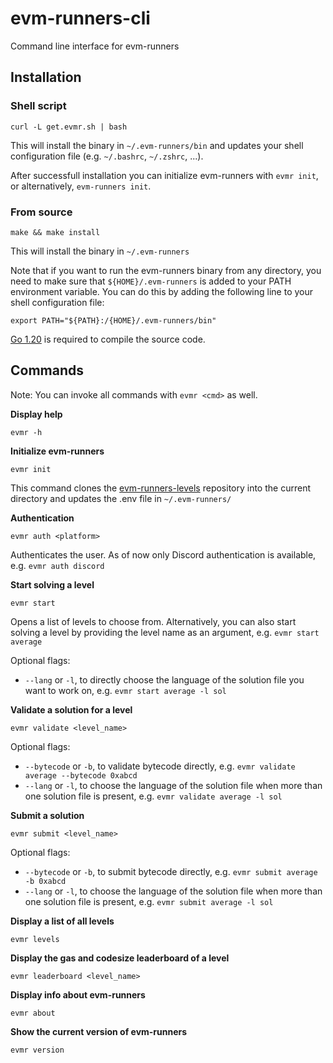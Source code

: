 # evm-runners-cli

Command line interface for evm-runners

## Installation

### Shell script

```
curl -L get.evmr.sh | bash
```

This will install the binary in `~/.evm-runners/bin` and updates your shell configuration file (e.g. `~/.bashrc`, `~/.zshrc`, ...).

After successfull installation you can initialize evm-runners with `evmr init`, or alternatively, `evm-runners init`.

### From source

```
make && make install
```

This will install the binary in `~/.evm-runners`

Note that if you want to run the evm-runners binary from any directory, you need to make sure that `${HOME}/.evm-runners` is added to your PATH environment variable. You can do this by adding the following line to your shell configuration file:

```
export PATH="${PATH}:/{HOME}/.evm-runners/bin"
```

[Go 1.20](https://go.dev/doc/install) is required to compile the source code.

## Commands

Note: You can invoke all commands with `evmr <cmd>` as well.

**Display help**

```
evmr -h
```

**Initialize evm-runners**

```
evmr init
```

This command clones the [evm-runners-levels](https://github.com/ethernautdao/evm-runners-levels) repository into the current directory and updates the .env file in `~/.evm-runners/`

**Authentication**

```
evmr auth <platform>
```

Authenticates the user. As of now only Discord authentication is available, e.g. `evmr auth discord`

**Start solving a level**

```
evmr start
```

Opens a list of levels to choose from. Alternatively, you can also start solving a level by providing the level name as an argument, e.g. `evmr start average`

Optional flags:

- `--lang` or `-l`, to directly choose the language of the solution file you want to work on, e.g. `evmr start average -l sol`

**Validate a solution for a level**

```
evmr validate <level_name>
```

Optional flags:

- `--bytecode` or `-b`, to validate bytecode directly, e.g. `evmr validate average --bytecode 0xabcd`
- `--lang` or `-l`, to choose the language of the solution file when more than one solution file is present, e.g. `evmr validate average -l sol`

**Submit a solution**

```
evmr submit <level_name>
```

Optional flags:

- `--bytecode` or `-b`, to submit bytecode directly, e.g. `evmr submit average -b 0xabcd`
- `--lang` or `-l`, to choose the language of the solution file when more than one solution file is present, e.g. `evmr submit average -l sol`

**Display a list of all levels**

```
evmr levels
```

**Display the gas and codesize leaderboard of a level**

```
evmr leaderboard <level_name>
```

**Display info about evm-runners**

```
evmr about
```

**Show the current version of evm-runners**

```
evmr version
```
